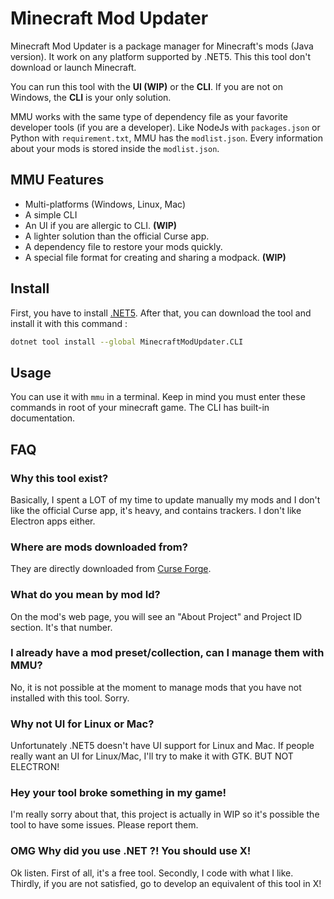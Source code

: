 ﻿# Minecraft Mod Updater

Minecraft Mod Updater is a package manager for Minecraft's mods (Java version). It work on any platform supported by .NET5.
This this tool don't download or launch Minecraft.

You can run this tool with the **UI (WIP)** or the **CLI**. If you are not on Windows, the **CLI** is your only solution.

MMU works with the same type of dependency file as your favorite developer tools (if you are a developer). Like NodeJs with `packages.json` or Python with `requirement.txt`, MMU has the `modlist.json`. Every information about your mods is stored inside the `modlist.json`.

## MMU Features
* Multi-platforms (Windows, Linux, Mac)
* A simple CLI
* An UI if you are allergic to CLI. **(WIP)**
* A lighter solution than the official Curse app.
* A dependency file to restore your mods quickly.
* A special file format for creating and sharing a modpack. **(WIP)**

## Install
First, you have to install [.NET5](https://dotnet.microsoft.com/download). After that, you can download the tool and install it with this command :

```bash
dotnet tool install --global MinecraftModUpdater.CLI
```

## Usage
You can use it with `mmu` in a terminal. Keep in mind you must enter these commands in root of your minecraft game. The CLI has built-in documentation.

## FAQ

### Why this tool exist?
Basically, I spent a LOT of my time to update manually my mods and I don't like the official Curse app, it's heavy, and contains trackers. I don't like Electron apps either.

### Where are mods downloaded from?
They are directly downloaded from [Curse Forge](https://www.curseforge.com/minecraft/mc-mods).

### What do you mean by mod Id?
On the mod's web page, you will see an "About Project" and Project ID section. It's that number.

### I already have a mod preset/collection, can I manage them with MMU?
No, it is not possible at the moment to manage mods that you have not installed with this tool. Sorry.

### Why not UI for Linux or Mac?
Unfortunately .NET5 doesn't have UI support for Linux and Mac. If people really want an UI for Linux/Mac, I'll try to make it with GTK. BUT NOT ELECTRON!

### Hey your tool broke something in my game!
I'm really sorry about that, this project is actually in WIP so it's possible the tool to have some issues. Please report them.

### OMG Why did you use .NET ?! You should use X!
Ok listen. First of all, it's a free tool. Secondly, I code with what I like. Thirdly, if you are not satisfied, go to develop an equivalent of this tool in X!
